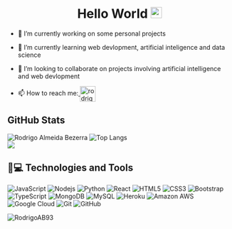 <h1 align="center" font-size=16pt> Hello World <img src="https://media.giphy.com/media/hvRJCLFzcasrR4ia7z/giphy.gif" width="25px"> </h1>

- 🔭 I’m currently working on some personal projects 

- 🌱 I’m currently learning web devlopment, artificial inteligence and data science  

- 👯 I’m looking to collaborate on projects involving artificial intelligence and web devlopment   

- 📫 How to reach me:<a href="https://www.linkedin.com/in/rodrigo-almeida-bezerra/" target="_blank">
    <img align="center" src="https://cdn4.iconfinder.com/data/icons/social-messaging-ui-color-shapes-2-free/128/social-linkedin-circle-512.png" alt="rodrigo-almeida-bezerra" height="35" width="35" />
  </a>       
  
  
## GitHub Stats 
 ![Rodrigo Almeida Bezerra](https://github-readme-stats.vercel.app/api?username=RodrigoAB93&show_icons=true&theme=merko)   ![Top Langs](https://github-readme-stats.vercel.app/api/top-langs/?username=RodrigoAB93&langs_count=6&theme=merko&layout=compact)   
<img src="https://github-profile-trophy.vercel.app/?username=RodrigoAB93">

 ## 🚀💻 Technologies and Tools 
![JavaScript](https://img.shields.io/badge/-JavaScript-black?style=flat-square&logo=javascript)
![Nodejs](https://img.shields.io/badge/-Nodejs-black?style=flat-square&logo=Node.js)
![Python](https://img.shields.io/badge/-Python-black?style=flat-square&logo=Python)
![React](https://img.shields.io/badge/-React-black?style=flat-square&logo=react)
![HTML5](https://img.shields.io/badge/-HTML5-E34F26?style=flat-square&logo=html5&logoColor=white)
![CSS3](https://img.shields.io/badge/-CSS3-1572B6?style=flat-square&logo=css3)
![Bootstrap](https://img.shields.io/badge/-Bootstrap-563D7C?style=flat-square&logo=bootstrap)
![TypeScript](https://img.shields.io/badge/-TypeScript-007ACC?style=flat-square&logo=typescript)
![MongoDB](https://img.shields.io/badge/-MongoDB-black?style=flat-square&logo=mongodb) 
![MySQL](https://img.shields.io/badge/-MySQL-black?style=flat-square&logo=mysql)
![Heroku](https://img.shields.io/badge/-Heroku-430098?style=flat-square&logo=heroku) 
![Amazon AWS](https://img.shields.io/badge/Amazon%20AWS-232F3E?style=flat-square&logo=amazon-aws)
![Google Cloud](https://img.shields.io/badge/Google%20Cloud-black?style=flat-square&logo=google-cloud)
![Git](https://img.shields.io/badge/-Git-black?style=flat-square&logo=git)
![GitHub](https://img.shields.io/badge/-GitHub-181717?style=flat-square&logo=github) 



 
<p align="left"><img src="https://komarev.com/ghpvc/?username=RodrigoAB93" alt="RodrigoAB93" /></p>



